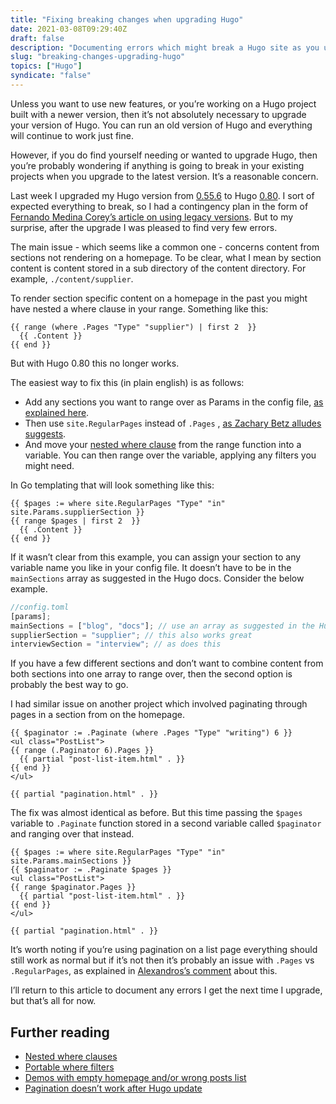 ```yaml
---
title: "Fixing breaking changes when upgrading Hugo"
date: 2021-03-08T09:29:40Z
draft: false
description: "Documenting errors which might break a Hugo site as you upgrade and the solutions to fix them."
slug: "breaking-changes-upgrading-hugo"
topics: ["Hugo"]
syndicate: "false"
---
```


Unless you want to use new features, or you’re working on a Hugo project built with a newer version, then it’s not absolutely necessary to upgrade your version of Hugo. You can run an old version of Hugo and everything will continue to work just fine.

However, if you do find yourself needing or wanted to upgrade Hugo, then you’re probably wondering if anything is going to break in your existing projects when you upgrade to the latest version. It’s a reasonable concern.

Last week I upgraded my Hugo version from [0.55.6](https://gohugo.io/news/0.55.6-relnotes/) to Hugo [0.80](https://gohugo.io/news/0.80.0-relnotes/). I sort of expected everything to break, so I had a contingency plan in the form of [Fernando Medina Corey’s article on using legacy versions](https://www.fernandomc.com/posts/brew-install-legacy-hugo-site-generator/). But to my surprise, after the upgrade I was pleased to find very few errors.

The main issue - which seems like a common one - concerns content from sections not rendering on a homepage. To be clear, what I mean by section content is content stored in a sub directory of the content directory. For example, `./content/supplier`.

To render section specific content on a homepage in the past you might have nested a where clause in your range. Something like this:

```golang
{{ range (where .Pages "Type" "supplier") | first 2  }}
  {{ .Content }}
{{ end }}
```

But with Hugo 0.80 this no longer works.

The easiest way to fix this (in plain english) is as follows:

- Add any sections you want to range over as Params in the config file, [as explained here](https://gohugo.io/functions/where/#mainsections).
- Then use `site.RegularPages` instead of `.Pages` , [as Zachary Betz alludes suggests](https://discourse.gohugo.io/t/pagination-doesnt-work-after-hugo-update-after-a-few-months/21332/2).
- And move your [nested where clause](https://gohugo.io/functions/where/#nest-where-clauses) from the range function into a variable. You can then range over the variable, applying any filters you might need.

In Go templating that will look something like this:

```golang
{{ $pages := where site.RegularPages "Type" "in" site.Params.supplierSection }}
{{ range $pages | first 2  }}
  {{ .Content }}
{{ end }}
```

If it wasn’t clear from this example, you can assign your section to any variable name you like in your config file. It doesn’t have to be in the `mainSections` array as suggested in the Hugo docs. Consider the below example.

```jsx
//config.toml
[params];
mainSections = ["blog", "docs"]; // use an array as suggested in the Hugo docs
supplierSection = "supplier"; // this also works great
interviewSection = "interview"; // as does this
```

If you have a few different sections and don’t want to combine content from both sections into one array to range over, then the second option is probably the best way to go.

I had similar issue on another project which involved paginating through pages in a section from on the homepage.

```golang
{{ $paginator := .Paginate (where .Pages "Type" "writing") 6 }}
<ul class="PostList">
{{ range (.Paginator 6).Pages }}
  {{ partial "post-list-item.html" . }}
{{ end }}
</ul>

{{ partial "pagination.html" . }}
```

The fix was almost identical as before. But this time passing the `$pages` variable to `.Paginate` function stored in a second variable called `$paginator` and ranging over that instead.

```golang
{{ $pages := where site.RegularPages "Type" "in" site.Params.mainSections }}
{{ $paginator := .Paginate $pages }}
<ul class="PostList">
{{ range $paginator.Pages }}
  {{ partial "post-list-item.html" . }}
{{ end }}
</ul>

{{ partial "pagination.html" . }}
```

It’s worth noting if you’re using pagination on a list page everything should still work as normal but if it’s not then it’s probably an issue with `.Pages` vs `.RegularPages`, as explained in [Alexandros’s comment](https://github.com/gohugoio/hugoThemes/issues/682#issue-481516283) about this.

I’ll return to this article to document any errors I get the next time I upgrade, but that’s all for now.

## Further reading

- [Nested where clauses](https://gohugo.io/functions/where/#nest-where-clauses)
- [Portable where filters](https://gohugo.io/functions/where/#mainsections)
- [Demos with empty homepage and/or wrong posts list](https://github.com/gohugoio/hugoThemes/issues/682)
- [Pagination doesn’t work after Hugo update](https://discourse.gohugo.io/t/pagination-doesnt-work-after-hugo-update-after-a-few-months/21332)
